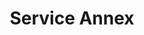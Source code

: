 ---
title: Service Annex
slug: service-annex
updated-on: '2024-05-30T13:44:31.749Z'
created-on: '2024-05-30T13:41:46.671Z'
published-on: '2024-05-30T13:54:32.469Z'
f_city-state-2:
- cms/city/camarillo-ca.md
- cms/city/riverside-ca.md
- cms/city/gardena-ca.md
- cms/city/highland-ca.md
- cms/city/torrance-ca.md
- cms/city/el-monte-ca.md
- cms/city/la-puente-ca.md
- cms/city/long-beach-ca.md
f_locations:
- cms/payday-loan/service-annex-26321.md
- cms/payday-loan/service-annex-26322.md
- cms/payday-loan/service-annex-26323.md
- cms/payday-loan/service-annex-26324.md
- cms/payday-loan/service-annex-26325.md
- cms/payday-loan/service-annex-26326.md
- cms/payday-loan/service-annex-26327.md
- cms/payday-loan/service-annex-26328.md
- cms/payday-loan/service-annex-26329.md
f_states:
- cms/state/california.md
layout: '[company].html'
tags: company
---